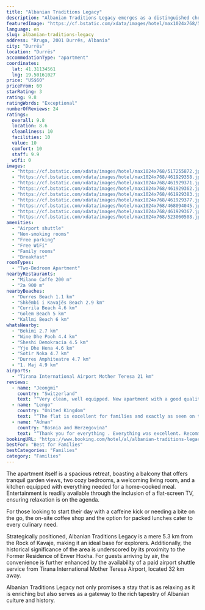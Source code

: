 ```yaml
---
title: "Albanian Traditions Legacy"
description: "Albanian Traditions Legacy emerges as a distinguished choice for travelers seeking a blend of comfort and cultural immersion in Durrës."
featuredImage: "https://cf.bstatic.com/xdata/images/hotel/max1024x768/517255872.jpg?k=2bf41c3db900bbeaad0346e7aa4139f948597d7a28d0966968d63a8209845e7f&o=&hp=1"
language: en
slug: albanian-traditions-legacy
address: "Rruga, 2001 Durrës, Albania"
city: "Durrës"
location: "Durrës"
accommodationType: "apartment"
coordinates:
  lat: 41.31134561
  lng: 19.50161027
price: "US$60"
priceFrom: 60
starRating: 3
rating: 9.8
ratingWords: "Exceptional"
numberOfReviews: 24
ratings:
  overall: 9.8
  location: 8.6
  cleanliness: 10
  facilities: 10
  value: 10
  comfort: 10
  staff: 9.9
  wifi: 0
images:
  - "https://cf.bstatic.com/xdata/images/hotel/max1024x768/517255872.jpg?k=2bf41c3db900bbeaad0346e7aa4139f948597d7a28d0966968d63a8209845e7f&o=&hp=1"
  - "https://cf.bstatic.com/xdata/images/hotel/max1024x768/461929358.jpg?k=8876d8f2006db4717f2aa53e3f0f2656dfeae83cc3c44344b34099cb849ed957&o=&hp=1"
  - "https://cf.bstatic.com/xdata/images/hotel/max1024x768/461929371.jpg?k=5d74c1a60ed4660f4b1afdca5e0984993421bb4042a2658b1c66ca5c60034b12&o=&hp=1"
  - "https://cf.bstatic.com/xdata/images/hotel/max1024x768/461929362.jpg?k=6efdd138ed8bf2f866a2a308cf004fa39ef4bdc85e816bf8e705251f54771905&o=&hp=1"
  - "https://cf.bstatic.com/xdata/images/hotel/max1024x768/461929383.jpg?k=86ba287ed55326417f674e0295f771a94b5374b8f09e41aa72e8122845a5e6ca&o=&hp=1"
  - "https://cf.bstatic.com/xdata/images/hotel/max1024x768/461929377.jpg?k=824c18ed4108e8633c83ec0cd202da3251d21f2312cda69260b72552a2a2bbf9&o=&hp=1"
  - "https://cf.bstatic.com/xdata/images/hotel/max1024x768/468094045.jpg?k=94ca37b26188f421e77d8da912e1764fd4a639403a88c072e11c2773a77a2c23&o=&hp=1"
  - "https://cf.bstatic.com/xdata/images/hotel/max1024x768/461929367.jpg?k=acb1aa181348a8f88b9e0f98b7378749185fce3e6fd58be2a47f9dcaa187f121&o=&hp=1"
  - "https://cf.bstatic.com/xdata/images/hotel/max1024x768/523060508.jpg?k=f1676d7b2518692c8ce51fc2e1bfca547e625334ae7a4f469c0967f86e8dca5f&o=&hp=1"
amenities:
  - "Airport shuttle"
  - "Non-smoking rooms"
  - "Free parking"
  - "Free WiFi"
  - "Family rooms"
  - "Breakfast"
roomTypes:
  - "Two-Bedroom Apartment"
nearbyRestaurants:
  - "Milano Caffe 200 m"
  - "2a 900 m"
nearbyBeaches:
  - "Durres Beach 1.1 km"
  - "Shkëmbi i Kavajës Beach 2.9 km"
  - "Currila Beach 4.6 km"
  - "Golem Beach 5 km"
  - "Kallmi Beach 6 km"
whatsNearby:
  - "Bekimi 2.7 km"
  - "Wine Dhe Pooh 4.4 km"
  - "Sheshi Demokracia 4.5 km"
  - "Yje Dhe Hena 4.6 km"
  - "Sotir Noka 4.7 km"
  - "Durres Amphiteatre 4.7 km"
  - "1. Maj 4.9 km"
airports:
  - "Tirana International Airport Mother Teresa 21 km"
reviews:
  - name: "Jeongmi"
    country: "Switzerland"
    text: "“Very clean, well equipped. New apartment with a good quality of furniture. Very spacious and good breakfast.”"
  - name: "Lengo"
    country: "United Kingdom"
    text: "“The flat is excellent for families and exactly as seen on the pictures. Mrs Arta and her husband were very happy and very welcoming couple. We were very impressed with everything and would recommend it to anyone who is looking for a lovely place...”"
  - name: "Adnan"
    country: "Bosnia and Herzegovina"
    text: "“Thank you for everything . Everything was excellent. Recommendations to everyone”"
bookingURL: "https://www.booking.com/hotel/al/albanian-traditions-legacy.en-gb.html?aid=8035640"
bestFor: "Best for Families"
bestCategories: "Families"
category: "Families"
---
```


The apartment itself is a spacious retreat, boasting a balcony that offers tranquil garden views, two cozy bedrooms, a welcoming living room, and a kitchen equipped with everything needed for a home-cooked meal. Entertainment is readily available through the inclusion of a flat-screen TV, ensuring relaxation is on the agenda.

For those looking to start their day with a caffeine kick or needing a bite on the go, the on-site coffee shop and the option for packed lunches cater to every culinary need. 

Strategically positioned, Albanian Traditions Legacy is a mere 5.3 km from the Rock of Kavaje, making it an ideal base for explorers. Additionally, the historical significance of the area is underscored by its proximity to the Former Residence of Enver Hoxha. For guests arriving by air, the convenience is further enhanced by the availability of a paid airport shuttle service from Tirana International Mother Teresa Airport, located 32 km away.

Albanian Traditions Legacy not only promises a stay that is as relaxing as it is enriching but also serves as a gateway to the rich tapestry of Albanian culture and history.